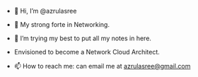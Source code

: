    
- 👋 Hi, I’m @azrulasree
- 💞️ My strong forte in Networking.
- 👀 I’m trying my best to put all my notes in here.
- Envisioned to become a Network Cloud Architect.

- 📫 How to reach me: can email me at azrulasree@gmail.com

<!---
azrulasree/azrulasree is a ✨ special ✨ repository because its `README.md` (this file) appears on your GitHub profile.
You can click the Preview link to take a look at your changes.
--->
